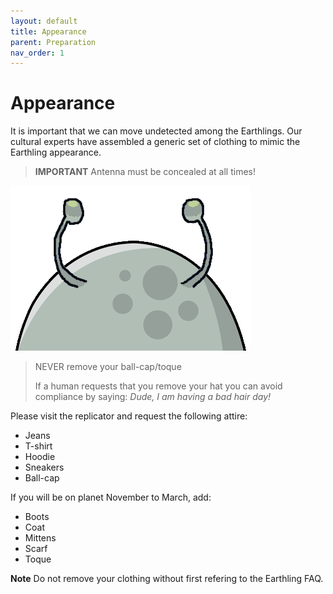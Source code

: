 ```yaml
---
layout: default
title: Appearance
parent: Preparation
nav_order: 1
---
```


# Appearance

It is important that we can move undetected among the Earthlings. Our cultural experts have assembled a generic set of clothing to mimic the Earthling appearance.

> **IMPORTANT**
> Antenna must be concealed at all times!

![Antenna](/docs/images/antenna.png)

> NEVER remove your ball-cap/toque
> 
> If a human requests that you remove your hat you can avoid compliance by saying: *Dude, I am having a bad hair day!*

Please visit the replicator and request the following attire:

- Jeans
- T-shirt
- Hoodie
- Sneakers
- Ball-cap

If you will be on planet November to March, add:

- Boots
- Coat
- Mittens
- Scarf
- Toque

**Note** Do not remove your clothing without first refering to the Earthling FAQ.

